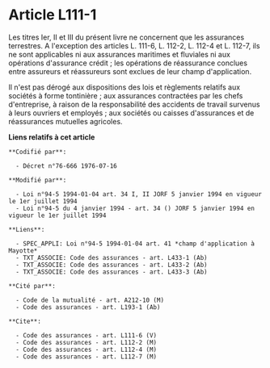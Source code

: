 # Article L111-1

Les titres Ier, II et III du présent livre ne concernent que les assurances terrestres. A l'exception des articles L. 111-6,
L. 112-2, L. 112-4 et L. 112-7, ils ne sont applicables ni aux assurances maritimes et fluviales ni aux opérations
d'assurance crédit ; les opérations de réassurance conclues entre assureurs et réassureurs sont exclues de leur champ
d'application.

Il n'est pas dérogé aux dispositions des lois et règlements relatifs aux sociétés à forme tontinière ; aux assurances
contractées par les chefs d'entreprise, à raison de la responsabilité des accidents de travail survenus à leurs ouvriers et
employés ; aux sociétés ou caisses d'assurances et de réassurances mutuelles agricoles.

**Liens relatifs à cet article**

	**Codifié par**:

	  - Décret n°76-666 1976-07-16

	**Modifié par**:

	  - Loi n°94-5 1994-01-04 art. 34 I, II JORF 5 janvier 1994 en vigueur le 1er juillet 1994
	  - Loi n°94-5 du 4 janvier 1994 - art. 34 () JORF 5 janvier 1994 en vigueur le 1er juillet 1994

	**Liens**:

	  - SPEC_APPLI: Loi n°94-5 1994-01-04 art. 41 *champ d'application à Mayotte*
	  - TXT_ASSOCIE: Code des assurances - art. L433-1 (Ab)
	  - TXT_ASSOCIE: Code des assurances - art. L433-2 (Ab)
	  - TXT_ASSOCIE: Code des assurances - art. L433-3 (Ab)

	**Cité par**:

	  - Code de la mutualité - art. A212-10 (M)
	  - Code des assurances - art. L193-1 (Ab)

	**Cite**:

	  - Code des assurances - art. L111-6 (V)
	  - Code des assurances - art. L112-2 (M)
	  - Code des assurances - art. L112-4 (M)
	  - Code des assurances - art. L112-7 (M)

